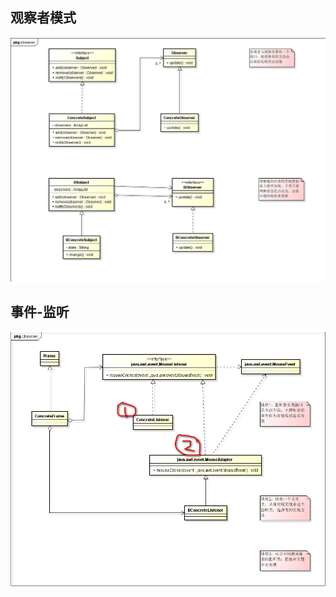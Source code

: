 ## 观察者模式 ##

![observer](https://github.com/zeng233/maps/raw/master/images/DesignPattern/observer/Observer.jpg)


## 事件-监听 ##
![event-listener](https://raw.githubusercontent.com/zeng233/maps/master/images/DesignPattern/observer/Event_Listener.jpg)

